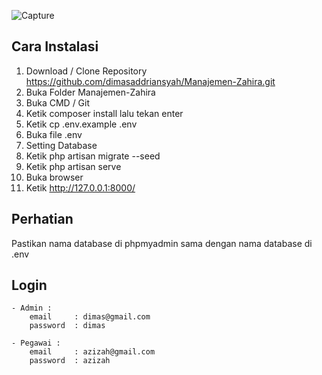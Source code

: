 ![Capture](https://user-images.githubusercontent.com/57169811/80343699-8d914f00-8890-11ea-9b9c-9f7e4b7f3546.PNG)

## Cara Instalasi
1. Download / Clone Repository https://github.com/dimasaddriansyah/Manajemen-Zahira.git
2. Buka Folder Manajemen-Zahira
3. Buka CMD / Git 
4. Ketik composer install lalu tekan enter
5. Ketik cp .env.example .env
6. Buka file .env
7. Setting Database
8. Ketik php artisan migrate --seed
9. Ketik php artisan serve
10. Buka browser 
11. Ketik http://127.0.0.1:8000/

## Perhatian
Pastikan nama database di phpmyadmin sama dengan nama database di .env

## Login
    - Admin :
        email     : dimas@gmail.com
        password  : dimas
    
    - Pegawai :
        email     : azizah@gmail.com
        password  : azizah
 
